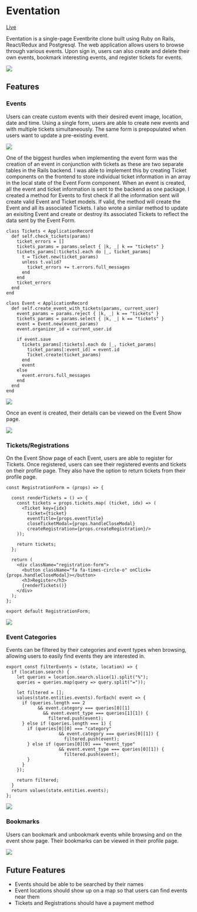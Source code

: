 # Eventation

[Live](https://eventation.herokuapp.com/)

Eventation is a single-page Eventbrite clone built using Ruby on Rails, React/Redux and Postgresql. The web application allows users to browse through various events. Upon sign in, users can also create and delete their own events, bookmark interesting events, and register tickets for events.

![](https://github.com/lambyy/eventation/blob/master/app/assets/images/dashboard.png)

## Features

### Events

Users can create custom events with their desired event image, location, date and time. Using a single form, users are able to create new events and with multiple tickets simultaneously. The same form is prepopulated when users want to update a pre-existing event. 

![](https://github.com/lambyy/eventation/blob/master/app/assets/images/event_form.png)

One of the biggest hurdles when implementing the event form was the creation of an event in conjunction with tickets as these are two separate tables in the Rails backend. I was able to implement this by creating Ticket components on the frontend to store individual ticket information in an array in the local state of the Event Form component. When an event is created, all the event and ticket information is sent to the backend as one package. I created a method for Events to first check if all the information sent will create valid Event and Ticket models. If valid, the method will create the Event and all its associated Tickets. I also wrote a similar method to update an exisiting Event and create or destroy its associated Tickets to reflect the data sent by the Event Form.

`````
class Tickets < ApplicationRecord
  def self.check_tickets(params)
    ticket_errors = []
    tickets_params = params.select { |k, _| k == "tickets" }
    tickets_params[:tickets].each do |_, ticket_params|
      t = Ticket.new(ticket_params)
      unless t.valid?
        ticket_errors += t.errors.full_messages
      end
    end
    ticket_errors
  end
end

class Event < ApplicationRecord
  def self.create_event_with_tickets(params, current_user)
    event_params = params.reject { |k, _| k == "tickets" }
    tickets_params = params.select { |k, _| k == "tickets" }
    event = Event.new(event_params)
    event.organizer_id = current_user.id

    if event.save
      tickets_params[:tickets].each do |_, ticket_params|
        ticket_params[:event_id] = event.id
        Ticket.create(ticket_params)
      end
      event
    else
      event.errors.full_messages
    end
  end
end
`````

![](https://github.com/lambyy/eventation/blob/master/app/assets/images/create_tickets.png)

Once an event is created, their details can be viewed on the Event Show page.

![](https://github.com/lambyy/eventation/blob/master/app/assets/images/event_show.png)

### Tickets/Registrations

On the Event Show page of each Event, users are able to register for Tickets. Once registered, users can see their registered events and tickets on their profile page. They also have the option to return tickets from their profile page.

`````
const RegistrationForm = (props) => {

  const renderTickets = () => {
    const tickets = props.tickets.map( (ticket, idx) => (
      <Ticket key={idx}
        ticket={ticket}
        eventTitle={props.eventTitle}
        closeTicketModal={props.handleCloseModal}
        createRegistration={props.createRegistration}/>
    ));

    return tickets;
  };

  return (
    <div className="registration-form">
      <button className="fa fa-times-circle-o" onClick={props.handleCloseModal}></button>
      <h3>Register</h3>
      {renderTickets()}
    </div>
  );
};

export default RegistrationForm;
`````

![](https://github.com/lambyy/eventation/blob/master/app/assets/images/registration.png)

### Event Categories

Events can be filtered by their categories and event types when browsing, allowing users to easily find events they are interested in.

`````
export const filterEvents = (state, location) => {
  if (location.search) {
    let queries = location.search.slice(1).split("%");
    queries = queries.map(query => query.split("="));

    let filtered = [];
    values(state.entities.events).forEach( event => {
      if (queries.length === 2
            && event.category === queries[0][1]
              && event.event_type === queries[1][1]) {
                filtered.push(event);
      } else if (queries.length === 1) {
        if (queries[0][0] === "category"
                    && event.category === queries[0][1]) {
                      filtered.push(event);
        } else if (queries[0][0] === "event_type"
                    && event.event_type === queries[0][1]) {
                      filtered.push(event);
        }
      }
    });

    return filtered;
  }
  return values(state.entities.events);
};
`````

![](https://github.com/lambyy/eventation/blob/master/app/assets/images/event_browse.png)

### Bookmarks

Users can bookmark and unbookmark events while browsing and on the event show page. Their bookmarks can be viewed in their profile page.

![](https://github.com/lambyy/eventation/blob/master/app/assets/images/bookmarks.png)

## Future Features

* Events should be able to be searched by their names
* Event locations should show up on a map so that users can find events near them
* Tickets and Registrations should have a payment method
